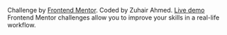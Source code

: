 Challenge by <a href="https://www.frontendmentor.io?ref=challenge" target="_blank">Frontend Mentor</a>.  Coded by Zuhair Ahmed.
<a href="https://zuhair12390.github.io/job-listing-/">Live demo</a>
<br> 
Frontend Mentor  challenges allow you to improve your skills in a real-life workflow.
